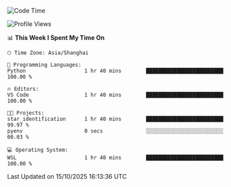 <!--START_SECTION:waka-->
![Code Time](http://img.shields.io/badge/Code%20Time-3%2C134%20hrs%2014%20mins-blue)

![Profile Views](http://img.shields.io/badge/Profile%20Views-0-blue)

📊 **This Week I Spent My Time On** 

```text
🕑︎ Time Zone: Asia/Shanghai

💬 Programming Languages: 
Python                   1 hr 40 mins        █████████████████████████   100.00 % 

🔥 Editors: 
VS Code                  1 hr 40 mins        █████████████████████████   100.00 % 

🐱‍💻 Projects: 
star_identification      1 hr 40 mins        █████████████████████████   99.97 % 
pyenv                    0 secs              ░░░░░░░░░░░░░░░░░░░░░░░░░   00.03 % 

💻 Operating System: 
WSL                      1 hr 40 mins        █████████████████████████   100.00 % 
```


 Last Updated on 15/10/2025 16:13:36 UTC
<!--END_SECTION:waka-->